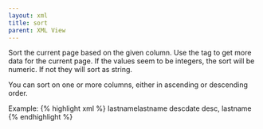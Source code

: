 ```yaml
---
layout: xml
title: sort
parent: XML View
---
```

Sort the current page based on the given column. Use the <rows> tag to get more data for the current page. If the values seem to be integers, the sort will be numeric. If not they will sort as string.

You can sort on one or more columns, either in ascending or descending order.


Example:
{% highlight xml %}
    <table>
        <sort>lastname</sort> <!-- sorts in ascending order  -->
        <sort>lastname desc</sort> <!-- sorts in descending order -->
        <sort>date desc, lastname</sort> <!-- sorts by date first in descending order, and then by last name when dates are equal -->
{% endhighlight %}

